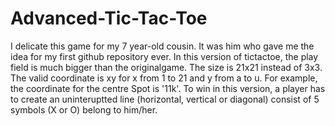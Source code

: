 # Advanced-Tic-Tac-Toe

I delicate this game for my 7 year-old cousin. It was him who gave me the idea for my first github repository ever.
In this version of tictactoe, the play field is much bigger than the originalgame. The size is 21x21 instead of 3x3. The valid coordinate is xy for x from 1 to 21 and y from a to u. For example, the coordinate for the centre Spot is '11k'.
    To win in this version, a player has to create an uninteruptted line (horizontal, vertical or diagonal) consist of 5 symbols (X or O) belong to him/her.
